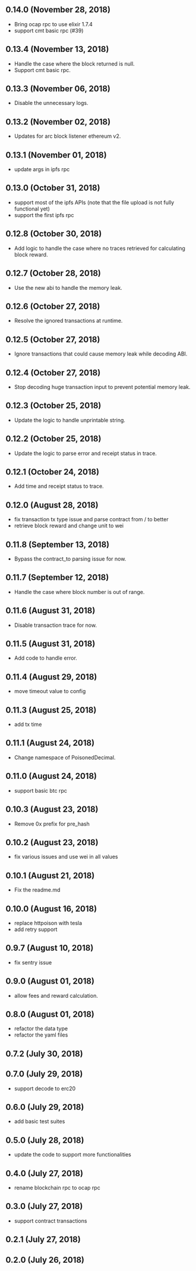 ## 0.14.0 (November 28, 2018)
  - Bring  ocap rpc to use elixir 1.7.4
  - support cmt basic rpc (#39)

## 0.13.4 (November 13, 2018)
  - Handle the case where the block returned is null.
  - Support cmt basic rpc.

## 0.13.3 (November 06, 2018)
  - Disable the unnecessary logs.

## 0.13.2 (November 02, 2018)
  - Updates for arc block listener ethereum v2.

## 0.13.1 (November 01, 2018)
  - update args in ipfs rpc

## 0.13.0 (October 31, 2018)
  - support most of the ipfs APIs (note that the file upload is not fully functional yet)
  - support the first ipfs rpc

## 0.12.8 (October 30, 2018)
  - Add logic to handle the case where no traces retrieved for calculating block reward.

## 0.12.7 (October 28, 2018)
  - Use the new abi to handle the memory leak.

## 0.12.6 (October 27, 2018)
  - Resolve the ignored transactions at runtime.

## 0.12.5 (October 27, 2018)
  - Ignore transactions that could cause memory leak while decoding ABI.

## 0.12.4 (October 27, 2018)
  - Stop decoding huge transaction input to prevent potential memory leak.

## 0.12.3 (October 25, 2018)
  - Update the logic to handle unprintable string.

## 0.12.2 (October 25, 2018)
  - Update the logic to parse error and receipt status in trace.

## 0.12.1 (October 24, 2018)
  - Add time and receipt status to trace.

## 0.12.0 (August 28, 2018)
  - fix transaction tx type issue and parse contract from / to better
  - retrieve block reward and change unit to wei

## 0.11.8 (September 13, 2018)
  - Bypass the contract_to parsing issue for now.

## 0.11.7 (September 12, 2018)
  - Handle the case where block number is out of range.

## 0.11.6 (August 31, 2018)
 - Disable transaction trace for now.

## 0.11.5 (August 31, 2018)
  - Add code to handle error.

## 0.11.4 (August 29, 2018)
 - move timeout value to config

## 0.11.3 (August 25, 2018)
  - add tx time

## 0.11.1 (August 24, 2018)
  - Change namespace of PoisonedDecimal.

## 0.11.0 (August 24, 2018)
  - support basic btc rpc

## 0.10.3 (August 23, 2018)
  - Remove 0x prefix for pre_hash

## 0.10.2 (August 23, 2018)
  - fix various issues and use wei in all values

## 0.10.1 (August 21, 2018)
  - Fix the readme.md

## 0.10.0 (August 16, 2018)
  - replace httpoison with tesla
  - add retry support

## 0.9.7 (August 10, 2018)
  - fix sentry issue


## 0.9.0 (August 01, 2018)
  - allow fees and reward calculation.

## 0.8.0 (August 01, 2018)
  - refactor the data type
  - refactor the yaml files

## 0.7.2 (July 30, 2018)


## 0.7.0 (July 29, 2018)
  - support decode to erc20

## 0.6.0 (July 29, 2018)
  - add basic test suites

## 0.5.0 (July 28, 2018)
  - update the code to support more functionalities

## 0.4.0 (July 27, 2018)
  - rename blockchain rpc to ocap rpc

## 0.3.0 (July 27, 2018)
  - support contract transactions

## 0.2.1 (July 27, 2018)


## 0.2.0 (July 26, 2018)

